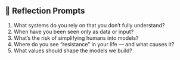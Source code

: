 ## 🌱 Reflection Prompts

1. What systems do you rely on that you don’t fully understand?
2. When have you been seen only as data or input?
3. What’s the risk of simplifying humans into models?
4. Where do you see “resistance” in your life — and what causes it?
5. What values should shape the models we build?
